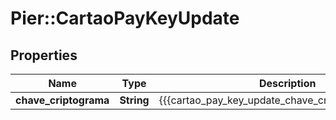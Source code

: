 # Pier::CartaoPayKeyUpdate

## Properties
Name | Type | Description | Notes
------------ | ------------- | ------------- | -------------
**chave_criptograma** | **String** | {{{cartao_pay_key_update_chave_criptograma_value}}} | 



